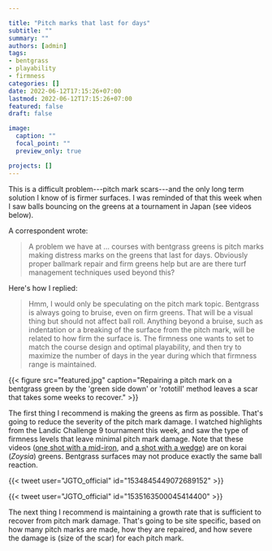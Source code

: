 ```yaml
---

title: "Pitch marks that last for days"
subtitle: ""
summary: ""
authors: [admin]
tags: 
- bentgrass
- playability
- firmness
categories: []
date: 2022-06-12T17:15:26+07:00
lastmod: 2022-06-12T17:15:26+07:00
featured: false
draft: false

image:
  caption: ""
  focal_point: ""
  preview_only: true

projects: []
---
```


This is a difficult problem---pitch mark scars---and the only long term solution I know of is firmer surfaces. I was reminded of that this week when I saw balls bouncing on the greens at a tournament in Japan (see videos below). 

A correspondent wrote:

> A problem we have at ... courses with bentgrass greens is pitch marks making distress marks on the greens that last for days. Obviously proper ballmark repair and firm greens help but are are there turf management techniques used beyond this? 

Here's how I replied:

> Hmm, I would only be speculating on the pitch mark topic. Bentgrass is always going to bruise, even on firm greens. That will be a visual thing but should not affect ball roll. Anything beyond a bruise, such as indentation or a breaking of the surface from the pitch mark, will be related to how firm the surface is. The firmness one wants to set to match the course design and optimal playability, and then try to maximize the number of days in the year during which that firmness range is maintained.

{{< figure src="featured.jpg" caption="Repairing a pitch mark on a bentgrass green by the 'green side down' or 'rototill' method leaves a scar that takes some weeks to recover." >}}

The first thing I recommend is making the greens as firm as possible. That's going to reduce the severity of the pitch mark damage. I watched highlights from the Landic Challenge 9 tournament this week, and saw the type of firmness levels that leave minimal pitch mark damage. Note that these videos ([one shot with a mid-iron](https://twitter.com/JGTO_official/status/1534845449072689152), and [a shot with a wedge](https://twitter.com/JGTO_official/status/1535163500045414400)) are on korai (*Zoysia*) greens. Bentgrass surfaces may not produce exactly the same ball reaction.

{{< tweet user="JGTO_official" id="1534845449072689152" >}}

{{< tweet user="JGTO_official" id="1535163500045414400" >}}

The next thing I recommend is maintaining a growth rate that is sufficient to recover from pitch mark damage. That's going to be site specific, based on how many pitch marks are made, how they are repaired, and how severe the damage is (size of the scar) for each pitch mark.

